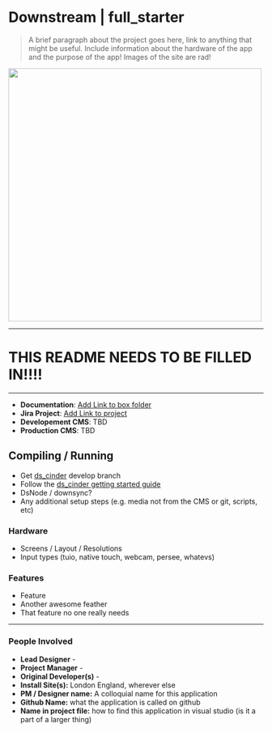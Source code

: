 # Downstream | full_starter

> A brief paragraph about the project goes here, link to anything that might be useful.
> Include information about the hardware of the app and the purpose of the app! Images of the site are rad!

<img src="./docs/screenshot.png" height = "500px" />

---
# THIS README NEEDS TO BE FILLED IN!!!!
---

* **Documentation**: [Add Link to box folder]()
* **Jira Project**: [Add Link to project]()
* **Developement CMS**: TBD
* **Production CMS**: TBD

## Compiling / Running

* Get [ds_cinder](https://github.com/Downstream/ds_cinder) develop branch
* Follow the [ds_cinder getting started guide](https://github.com/Downstream/ds_cinder/)
* DsNode / downsync?
* Any additional setup steps (e.g. media not from the CMS or git, scripts, etc)

### Hardware

* Screens / Layout / Resolutions
* Input types (tuio, native touch, webcam, persee, whatevs)

### Features

* Feature
* Another awesome feather
* That feature no one really needs

---

### People Involved

* **Lead Designer** - 
* **Project Manager** - 
* **Original Developer(s)** - 
* **Install Site(s):** London England, wherever else
* **PM / Designer name:** A colloquial name for this application
* **Github Name:** what the application is called on github
* **Name in project file:** how to find this application in visual studio (is it a part of a larger thing)

